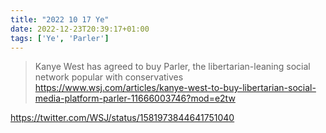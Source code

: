 ```yaml
---
title: "2022 10 17 Ye"
date: 2022-12-23T20:39:17+01:00
tags: ['Ye', 'Parler']
---
```


> Kanye West has agreed to buy Parler, the libertarian-leaning social network popular with conservatives
> https://www.wsj.com/articles/kanye-west-to-buy-libertarian-social-media-platform-parler-11666003746?mod=e2tw

https://twitter.com/WSJ/status/1581973844641751040
